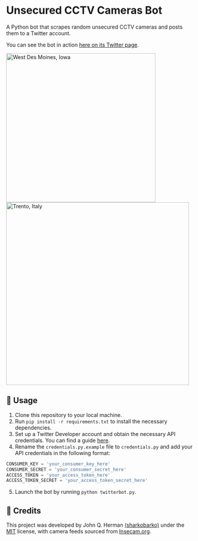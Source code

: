 # Unsecured CCTV Cameras Bot

A Python bot that scrapes random unsecured CCTV cameras and posts them to a Twitter account.

You can see the bot in action [here on its Twitter page](https://twitter.com/Unsecured_CCTV).

<img src="https://user-images.githubusercontent.com/95893344/229968711-b8198a32-d031-4f5b-acc3-d69823556f51.png" alt="West Des Moines, Iowa" width="400"/> <img src="https://user-images.githubusercontent.com/95893344/229968930-2830ccb5-4cf6-493a-83d8-037cd353add0.png" alt="Trento, Italy" width="490"/>

## 🚀 Usage

1. Clone this repository to your local machine.
2. Run `pip install -r requirements.txt` to install the necessary dependencies.
3. Set up a Twitter Developer account and obtain the necessary API credentials. You can find a guide [here](https://developer.twitter.com/en/docs/basics/authentication/guides/access-tokens.html).
4. Rename the `credentials.py.example` file to `credentials.py` and add your API credentials in the following format:

```python
CONSUMER_KEY = 'your_consumer_key_here'
CONSUMER_SECRET = 'your_consumer_secret_here'
ACCESS_TOKEN = 'your_access_token_here'
ACCESS_TOKEN_SECRET = 'your_access_token_secret_here'
```

5. Launch the bot by running `python twitterbot.py`.

## 🙌 Credits

This project was developed by John Q. Herman [(sharkobarko)](https://twitter.com/sharkobarko) under the [MIT](https://choosealicense.com/licenses/mit/) license, with camera feeds sourced from [Insecam.org](http://www.insecam.org/static/sitemap.xml).
